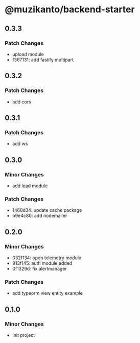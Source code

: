 # @muzikanto/backend-starter

## 0.3.3

### Patch Changes

- upload module
- f367131: add fastify multipart

## 0.3.2

### Patch Changes

- add cors

## 0.3.1

### Patch Changes

- add ws

## 0.3.0

### Minor Changes

- add lead module

### Patch Changes

- 1468d34: update cache package
- b9e4c80: add nodemailer

## 0.2.0

### Minor Changes

- 032f134: open telemetry module
- 913f145: auth module added
- 0f1329d: fix alertmanager

### Patch Changes

- add typeorm view entity example

## 0.1.0

### Minor Changes

- Init project
